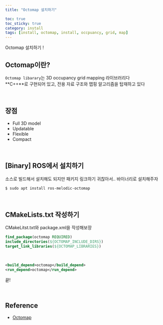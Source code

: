 ```yaml
---
title: "Octomap 설치하기"

toc: true
toc_sticky: true
category: install
tags: [install, octomap, install, occpuancy, grid, map]
---
```


Octomap 설치하기 ! <br/>

## Octomap이란?

`Octomap libarary`는 3D occupancy grid mapping 라이브러리다 <br/>
**C++**로 구현되어 있고, 전용 자료 구조와 맵핑 알고리즘을 탑재하고 있다 <br/>

<br/>

## 장점
* Full 3D model
* Updatable
* Flexible
* Compact

<br/>

## [Binary] ROS에서 설치하기

소스로 빌드해서 설치해도 되지만 패키지 링크하기 귀찮아서.. 바이너리로 설치해주자 <br/>

~~~bash
$ sudo apt install ros-melodic-octomap
~~~

<br/>

## CMakeLists.txt 작성하기

CMakeLitst.txt와 package.xml을 작성해보장 <br/>

~~~cmake
find_package(octomap REQUIRED)
include_directories(${OCTOMAP_INCLUDE_DIRS})
target_link_libraries(${OCTOMAP_LIBRARIES})
~~~

<br/>

~~~xml
<build_depend>octomap</build_depend>
<run_depend>octomap</run_depend>
~~~

끝!

<br/>

## Reference
* [Octomap](https://octomap.github.io/)